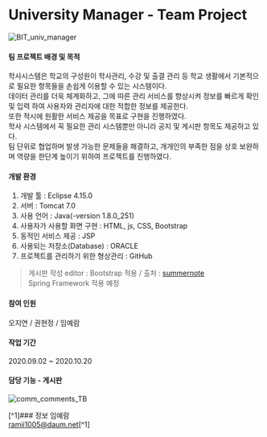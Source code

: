 # University Manager - Team Project
![BIT_univ_manager](https://user-images.githubusercontent.com/65805046/96677159-fa058a80-13a9-11eb-9db2-8fbb5c165378.PNG)


#### 팀 프로젝트 배경 및 목적
학사시스템은 학교의 구성원이 학사관리, 수강 및 출결 관리 등 학교 생활에서 기본적으로 필요한 항목들을 손쉽게 이용할 수 있는 시스템이다.   
데이터 관리를 더욱 체계화하고, 그에 따른 관리 서비스를 향상시켜 정보를 빠르게 확인 및 입력 하여 사용자와 관리자에 대한 적합한 정보를 제공한다.   
또한 적시에 원활한 서비스 제공을 목표로 구현을 진행하였다.   
학사 시스템에서 꼭 필요한 관리 시스템뿐만 아니라 공지 및 게시판 항목도 제공하고 있다.   
팀 단위로 협업하며 발생 가능한 문제들을 해결하고, 개개인의 부족한 점을 상호 보완하며 역량을 한단계 높이기 위하여 프로젝트를 진행하였다.   

#### 개발 환경
1. 개발 툴 : Eclipse 4.15.0
2. 서버 : Tomcat 7.0
3. 사용 언어 : Java(-version 1.8.0_251)
4. 사용자가 사용할 화면 구현 : HTML, js, CSS, Bootstrap
5. 동적인 서비스 제공 : JSP
6. 사용되는 저장소(Database) : ORACLE
7. 프로젝트를 관리하기 위한 형상관리 : GitHub
> 게시판 작성 editor : Bootstrap 적용 / 출처 : [summernote](https://summernote.org/)   
> Spring Framework 적용 예정

#### 참여 인원
오지연 / 권현정 / 임예람

#### 작업 기간
2020.09.02 ~ 2020.10.20

#### 담당 기능 - 게시판
![comm_comments_TB](https://user-images.githubusercontent.com/65805046/96675749-929a0b80-13a6-11eb-83c4-b87e972926b7.PNG)

[^1]### 정보
임예람   
ramii1005@daum.net[^1]
